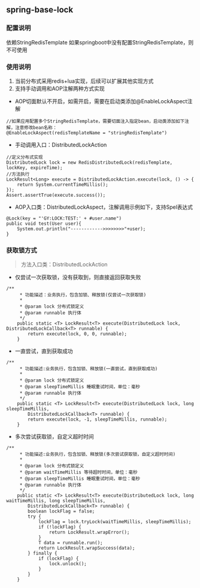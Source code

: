 ## spring-base-lock

### 配置说明
依赖StringRedisTemplate 如果springboot中没有配置StringRedisTemplate，则不可使用

### 使用说明
1. 当前分布式采用redis+lua实现，后续可以扩展其他实现方式
2. 支持手动调用和AOP注解两种方式实现
- AOP切面默认不开启，如需开启，需要在启动类添加@EnableLockAspect注解
```
//如果应用配置多个StringRedisTemplate，需要切面注入指定bean，启动类添加如下注解，注意修改bean名称：
@EnableLockAspect(redisTemplateName = "stringRedisTemplate")
```
- 手动调用入口：DistributedLockAction
```
//定义分布式实现
DistributedLock lock = new RedisDistributedLock(redisTemplate, lockKey, expireTime);
//方法执行
LockResult<Long> execute = DistributedLockAction.execute(lock, () -> {
    return System.currentTimeMillis();
});
Assert.assertTrue(execute.success());
```
- AOP入口类：DistributedLockAspect，注解调用示例如下，支持Spel表达式
```
@Lock(key = "'GY:LOCK:TEST:' + #user.name")
public void test(User user){
    System.out.println("------------>>>>>>>>"+user);
}
```
### 获取锁方式
> 方法入口类：DistributedLockAction
- 仅尝试一次获取锁，没有获取到，则直接返回获取失败

``` 
/**
     * 功能描述：业务执行，包含加锁、释放锁(仅尝试一次获取锁)
     *
     * @param lock 分布式锁定义
     * @param runnable 执行体
     */
    public static <T> LockResult<T> execute(DistributedLock lock, DistributedLockCallback<T> runnable) {
        return execute(lock, 0, 0, runnable);
    }
``` 
- 一直尝试，直到获取成功

``` 
/**
     * 功能描述:业务执行，包含加锁、释放锁(一直尝试，直到获取成功)
     *
     * @param lock 分布式锁定义
     * @param sleepTimeMillis 睡眠重试时间，单位：毫秒
     * @param runnable 执行体
     */
    public static <T> LockResult<T> execute(DistributedLock lock, long sleepTimeMillis,
        DistributedLockCallback<T> runnable) {
        return execute(lock, -1, sleepTimeMillis, runnable);
    } 
``` 
- 多次尝试获取锁，自定义超时时间

``` 
/**
     * 功能描述:业务执行，包含加锁、释放锁(多次尝试获取锁，自定义超时时间)
     *
     * @param lock 分布式锁定义
     * @param waitTimeMillis 等待超时时间，单位：毫秒
     * @param sleepTimeMillis 睡眠重试时间，单位：毫秒
     * @param runnable 执行体
     */
    public static <T> LockResult<T> execute(DistributedLock lock, long waitTimeMillis, long sleepTimeMillis,
        DistributedLockCallback<T> runnable) {
        boolean lockFlag = false;
        try {
            lockFlag = lock.tryLock(waitTimeMillis, sleepTimeMillis);
            if (!lockFlag) {
                return LockResult.wrapError();
            }
            T data = runnable.run();
            return LockResult.wrapSuccess(data);
        } finally {
            if (lockFlag) {
                lock.unlock();
            }
        }
    } 
``` 



